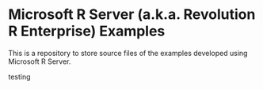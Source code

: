 # Microsoft R Server (a.k.a. Revolution R Enterprise) Examples
This is a repository to store source files of the examples developed using Microsoft R Server.

testing
